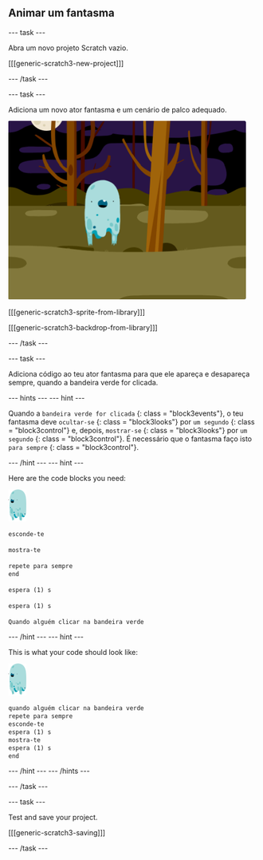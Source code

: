 ## Animar um fantasma

\--- task \---

Abra um novo projeto Scratch vazio.

[[[generic-scratch3-new-project]]]

\--- /task \---

\--- task \---

Adiciona um novo ator fantasma e um cenário de palco adequado.

![captura de ecrã](images/ghost-ghost.png)

[[[generic-scratch3-sprite-from-library]]]

[[[generic-scratch3-backdrop-from-library]]]

\--- /task \---

\--- task \---

Adiciona código ao teu ator fantasma para que ele apareça e desapareça sempre, quando a bandeira verde for clicada.

\--- hints \--- \--- hint \---

Quando a ` bandeira verde for clicada ` {: class = "block3events"}, o teu fantasma deve ` ocultar-se ` {: class = "block3looks"} por ` um segundo ` {: class = "block3control"} e, depois, ` mostrar-se ` {: class = "block3looks"} por ` um segundo ` {: class = "block3control"}. É necessário que o fantasma faço isto ` para sempre ` {: class = "block3control"}.

\--- /hint \--- \--- hint \---

Here are the code blocks you need:

![ator fantasma](images/ghost-sprite.png)

```blocks3
esconde-te

mostra-te

repete para sempre
end

espera (1) s

espera (1) s

Quando alguém clicar na bandeira verde
```

\--- /hint \--- \--- hint \---

This is what your code should look like:

![ator fantasma](images/ghost-sprite.png)

```blocks3
quando alguém clicar na bandeira verde
repete para sempre 
esconde-te
espera (1) s
mostra-te
espera (1) s
end
```

\--- /hint \--- \--- /hints \---

\--- /task \---

\--- task \---

Test and save your project.

[[[generic-scratch3-saving]]]

\--- /task \---